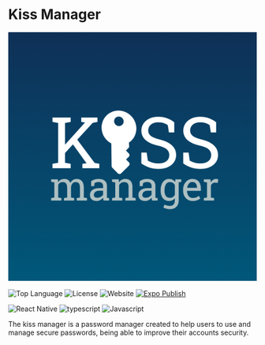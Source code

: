 # Kiss Manager
![Icon](assets/icon@3x.png) 

![Top Language](https://img.shields.io/github/languages/top/JuniorAlvess/kissManager?style=flat-square)
![License](https://img.shields.io/github/license/JuniorAlvess/kissManager?color=lightblue&style=flat-square)
![Website](https://img.shields.io/website?down_color=red&down_message=Got%20Shot&style=flat-square&up_color=green&up_message=Up&url=https%3A%2F%2Fwww.rodcordeiro.com.br)
[![Expo Publish](https://github.com/darthC0de/kissManagerMobile/actions/workflows/PublishUpdates.yml/badge.svg)](https://github.com/darthC0de/kissManagerMobile/actions/workflows/PublishUpdates.yml)

![React Native](https://img.shields.io/badge/React%20Native-black?style=flat-square&logo=react)
![typescript](https://img.shields.io/badge/Typescript-black?style=flat-square&logo=typescript)
![Javascript](https://img.shields.io/badge/Javascript-black?style=flat-square&logo=javascript)

The kiss manager is a password manager created to help users to use and manage secure passwords, being able to improve their accounts security.
